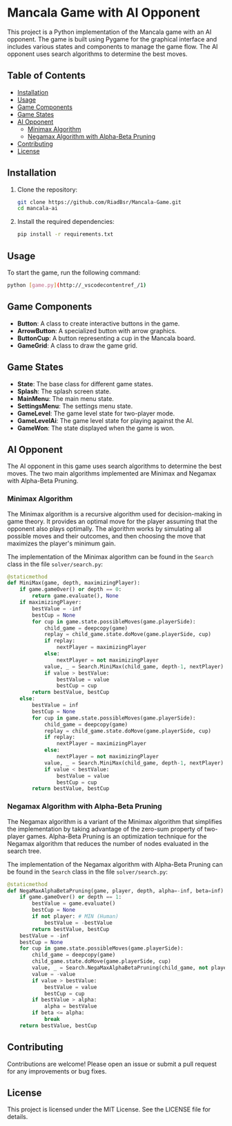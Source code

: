 # Mancala Game with AI Opponent

This project is a Python implementation of the Mancala game with an AI opponent. The game is built using Pygame for the graphical interface and includes various states and components to manage the game flow. The AI opponent uses search algorithms to determine the best moves.

## Table of Contents

- [Installation](#installation)
- [Usage](#usage)
- [Game Components](#game-components)
- [Game States](#game-states)
- [AI Opponent](#ai-opponent)
  - [Minimax Algorithm](#minimax-algorithm)
  - [Negamax Algorithm with Alpha-Beta Pruning](#negamax-algorithm-with-alpha-beta-pruning)
- [Contributing](#contributing)
- [License](#license)

## Installation

1. Clone the repository:
    ```sh
    git clone https://github.com/RiadBsr/Mancala-Game.git
    cd mancala-ai
    ```

2. Install the required dependencies:
    ```sh
    pip install -r requirements.txt
    ```

## Usage

To start the game, run the following command:
```sh
python [game.py](http://_vscodecontentref_/1)
```

## Game Components

- **Button**: A class to create interactive buttons in the game.
- **ArrowButton**: A specialized button with arrow graphics.
- **ButtonCup**: A button representing a cup in the Mancala board.
- **GameGrid**: A class to draw the game grid.

## Game States

- **State**: The base class for different game states.
- **Splash**: The splash screen state.
- **MainMenu**: The main menu state.
- **SettingsMenu**: The settings menu state.
- **GameLevel**: The game level state for two-player mode.
- **GameLevelAi**: The game level state for playing against the AI.
- **GameWon**: The state displayed when the game is won.

## AI Opponent

The AI opponent in this game uses search algorithms to determine the best moves. The two main algorithms implemented are Minimax and Negamax with Alpha-Beta Pruning.

### Minimax Algorithm

The Minimax algorithm is a recursive algorithm used for decision-making in game theory. It provides an optimal move for the player assuming that the opponent also plays optimally. The algorithm works by simulating all possible moves and their outcomes, and then choosing the move that maximizes the player's minimum gain.

The implementation of the Minimax algorithm can be found in the `Search` class in the file `solver/search.py`:
```py
@staticmethod
def MiniMax(game, depth, maximizingPlayer):
    if game.gameOver() or depth == 0:
        return game.evaluate(), None
    if maximizingPlayer:
        bestValue = -inf
        bestCup = None
        for cup in game.state.possibleMoves(game.playerSide):
            child_game = deepcopy(game)
            replay = child_game.state.doMove(game.playerSide, cup)
            if replay:
                nextPlayer = maximizingPlayer
            else:
                nextPlayer = not maximizingPlayer
            value, _ = Search.MiniMax(child_game, depth-1, nextPlayer)
            if value > bestValue:
                bestValue = value
                bestCup = cup
        return bestValue, bestCup
    else:
        bestValue = inf
        bestCup = None
        for cup in game.state.possibleMoves(game.playerSide):
            child_game = deepcopy(game)
            replay = child_game.state.doMove(game.playerSide, cup)
            if replay:
                nextPlayer = maximizingPlayer
            else:
                nextPlayer = not maximizingPlayer
            value, _ = Search.MiniMax(child_game, depth-1, nextPlayer)
            if value < bestValue:
                bestValue = value
                bestCup = cup
        return bestValue, bestCup
```
### Negamax Algorithm with Alpha-Beta Pruning

The Negamax algorithm is a variant of the Minimax algorithm that simplifies the implementation by taking advantage of the zero-sum property of two-player games. Alpha-Beta Pruning is an optimization technique for the Negamax algorithm that reduces the number of nodes evaluated in the search tree.

The implementation of the Negamax algorithm with Alpha-Beta Pruning can be found in the `Search` class in the file `solver/search.py`:
```py
@staticmethod
def NegaMaxAlphaBetaPruning(game, player, depth, alpha=-inf, beta=inf):
    if game.gameOver() or depth == 1:
        bestValue = game.evaluate()
        bestCup = None
        if not player: # MIN (Human)
            bestValue = -bestValue
        return bestValue, bestCup
    bestValue = -inf
    bestCup = None
    for cup in game.state.possibleMoves(game.playerSide):
        child_game = deepcopy(game)
        child_game.state.doMove(game.playerSide, cup)
        value, _ = Search.NegaMaxAlphaBetaPruning(child_game, not player, depth-1, -beta, -alpha)
        value = -value
        if value > bestValue:
            bestValue = value
            bestCup = cup
        if bestValue > alpha:
            alpha = bestValue
        if beta <= alpha:
            break
    return bestValue, bestCup
```
## Contributing

Contributions are welcome! Please open an issue or submit a pull request for any improvements or bug fixes.

## License

This project is licensed under the MIT License. See the LICENSE file for details.
